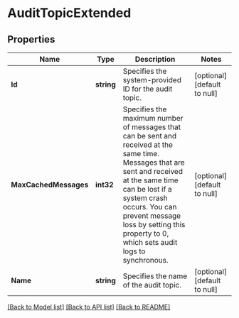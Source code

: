 # AuditTopicExtended

## Properties
Name | Type | Description | Notes
------------ | ------------- | ------------- | -------------
**Id** | **string** | Specifies the system-provided ID for the audit topic. | [optional] [default to null]
**MaxCachedMessages** | **int32** | Specifies the maximum number of messages that can be sent and received at the same time. Messages that are sent and received at the same time can be lost if a system crash occurs. You can prevent message loss by setting this property to 0, which sets audit logs to synchronous. | [optional] [default to null]
**Name** | **string** | Specifies the name of the audit topic. | [optional] [default to null]

[[Back to Model list]](../README.md#documentation-for-models) [[Back to API list]](../README.md#documentation-for-api-endpoints) [[Back to README]](../README.md)


